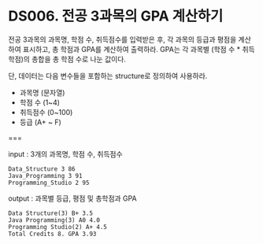 # DS006. 전공 3과목의 GPA 계산하기
전공 3과목의 과목명, 학점 수, 취득점수를 입력받은 후, 각 과목의 등급과 평점을 계산하여 표시하고, 총 학점과 GPA를 계산하여 출력하라. GPA는 각 과목별 (학점 수 * 취득학점)의 총합을 총 학점 수로 나눈 값이다.

단, 데이터는 다음 변수들을 포함하는 structure로 정의하여 사용하라.
- 과목명 (문자열)
- 학점 수 (1~4)
- 취득점수 (0~100)
- 등급 (A+ ~ F)
  
===

input : 3개의 과목명, 학점 수, 취득점수
```
Data_Structure 3 86
Java_Programming 3 91
Programming_Studio 2 95
```
output : 과목별 등급, 평점 및 총학점과 GPA
```
Data Structure(3) B+ 3.5
Java Programming(3) A0 4.0
Programming Studio(2) A+ 4.5
Total Credits 8. GPA 3.93
```